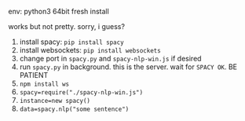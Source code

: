 env: python3 64bit fresh install

works but not pretty. sorry, i guess? 

1. install spacy: `pip install spacy`
2. install websockets: `pip install websockets`
3. change port in `spacy.py` and `spacy-nlp-win.js` if desired
4. run `spacy.py` in background. this is the server. wait for `SPACY OK`. BE PATIENT
5. `npm install ws`
5. `spacy=require("./spacy-nlp-win.js")`
5. `instance=new spacy()`
6. `data=spacy.nlp("some sentence")`
